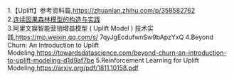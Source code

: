 1.【Uplift】参考资料篇,https://zhuanlan.zhihu.com/p/358582762  
2.[连续因果森林模型的构造与实践](https://mp.weixin.qq.com/s/u7sCeNTSfHtmaW51Me2CQg)  
3.阿里文娱智能营销增益模型 ( Uplift Model ) 技术实践,https://mp.weixin.qq.com/s/  7qyJgEcdufwnSw9bApzYxQ
4.Beyond Churn: An Introduction to Uplift Modeling,https://towardsdatascience.com/beyond-churn-an-introduction-to-uplift-modeling-d1d9af7be
5.Reinforcement Learning for Uplift Modeling,https://arxiv.org/pdf/1811.10158.pdf
